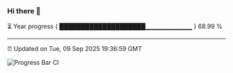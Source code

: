 ### Hi there 👋

⏳ Year progress { ████████████████████▁▁▁▁▁▁▁▁▁▁ } 68.99 %

---

⏰ Updated on Tue, 09 Sep 2025 19:36:59 GMT

![Progress Bar CI](https://github.com/IshwaranRudhara/GIT-ACTION/workflows/Progress%20Bar%20CI/badge.svg)
